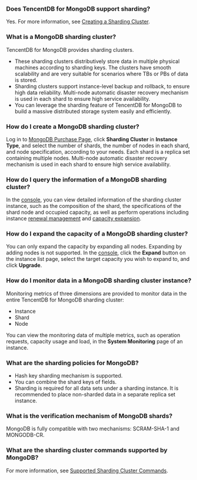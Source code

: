 
### Does TencentDB for MongoDB support sharding?
Yes. For more information, see [Creating a Sharding Cluster](https://cloud.tencent.com/document/product/240/8333).

### What is a MongoDB sharding cluster?
TencentDB for MongoDB provides sharding clusters.
- These sharding clusters distributively store data in multiple physical machines according to sharding keys. The clusters have smooth scalability and are very suitable for scenarios where TBs or PBs of data is stored.
- Sharding clusters support instance-level backup and rollback, to ensure high data reliability. Multi-node automatic disaster recovery mechanism is used in each shard to ensure high service availability.
- You can leverage the sharding feature of TencentDB for MongoDB to build a massive distributed storage system easily and efficiently.

### How do I create a MongoDB sharding cluster?
Log in to [MongoDB Purchase Page](https://buy.cloud.tencent.com/mongodb?clusterType=1), click **Sharding Cluster** in **Instance Type**, and select the number of shards, the number of nodes in each shard, and node specification, according to your needs.
Each shard is a replica set containing multiple nodes. Multi-node automatic disaster recovery mechanism is used in each shard to ensure high service availability.

### How do I query the information of a MongoDB sharding cluster?
In the [console](https://console.cloud.tencent.com/mongodb), you can view detailed information of the sharding cluster instance, such as the composition of the shard, the specifications of the shard node and occupied capacity, as well as perform operations including instance [renewal management](https://cloud.tencent.com/document/product/240/3552) and [capacity expansion](https://cloud.tencent.com/document/product/240/19911).

### How do I expand the capacity of a MongoDB sharding cluster?
You can only expand the capacity by expanding all nodes. Expanding by adding nodes is not supported.
In the [console](https://console.cloud.tencent.com/mongodb), click the **Expand** button on the instance list page, select the target capacity you wish to expand to, and click **Upgrade**.

### How do I monitor data in a MongoDB sharding cluster instance?
Monitoring metrics of three dimensions are provided to monitor data in the entire TencentDB for MongoDB sharding cluster:
 - Instance
 - Shard
 - Node

You can view the monitoring data of multiple metrics, such as operation requests, capacity usage and load, in the **System Monitoring** page of an instance.

### What are the sharding policies for MongoDB?
- Hash key sharding mechanism is supported.
- You can combine the shard keys of fields.
- Sharding is required for all data sets under a sharding instance. It is recommended to place non-sharded data in a separate replica set instance.

### What is the verification mechanism of MongoDB shards?
MongoDB is fully compatible with two mechanisms: SCRAM-SHA-1 and MONGODB-CR.

### What are the sharding cluster commands supported by MongoDB?
 For more information, see [Supported Sharding Cluster Commands](https://cloud.tencent.com/document/product/240/8334).
 



